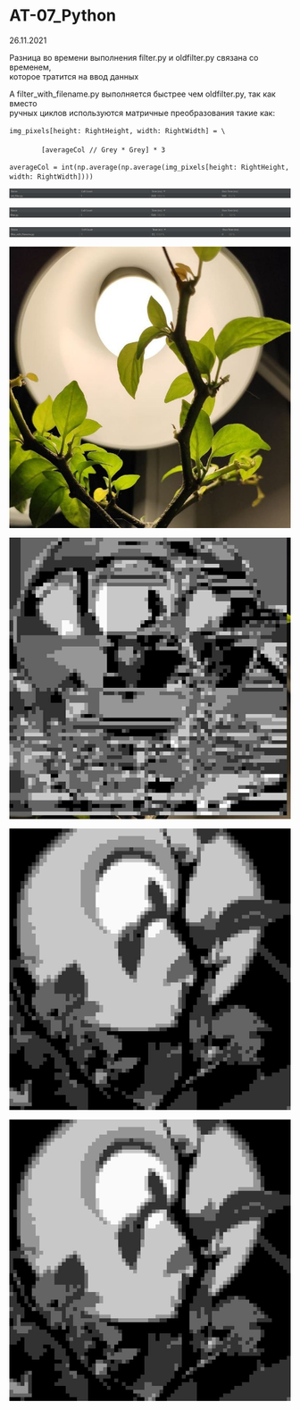 # AT-07_Python
26.11.2021
<p>Разница во времени выполнения filter.py и oldfilter.py связана со временем,</br> 
которое тратится на ввод данных</p>
<p>А filter_with_filename.py выполняется быстрее чем oldfilter.py, так как вместо</br> 
ручных циклов используются матричные преобразования такие как:</p>
<p><code>img_pixels[height: RightHeight, width: RightWidth] = \</br>
        [averageCol // Grey * Grey] * 3</code></p>
<p><code>averageCol = int(np.average(np.average(img_pixels[height: RightHeight, width: RightWidth])))</code></p>
<p><img src = "oldfilter.png"></p>
<p><img src = "filter.png"></p>
<p><img src = "filter_with_filename.png"></p>
<p><img src = "img2.jpg">
<p><img src = "res1.jpg">
<p><img src = "res2.jpg">
<p><img src = "res.jpg">
